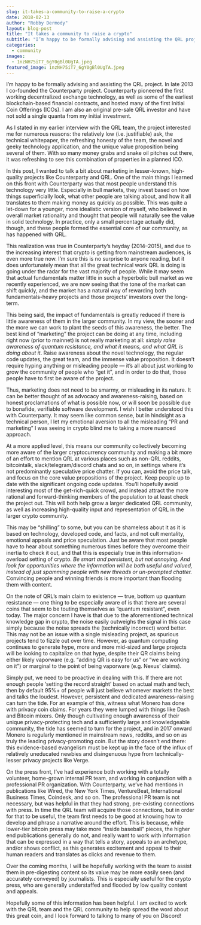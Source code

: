 ```yaml
---
slug: it-takes-a-community-to-raise-a-crypto
date: 2018-02-13
author: "Robby Dermody"
layout: blog-post
title: "It takes a community to raise a crypto"
subtitle: "I’m happy to be formally advising and assisting the QRL project. In late 2013 I co-founded the Counterparty project. Counterparty pioneered the first working decentralized exchange technology, as well as some of the earliest blockchain-based financial contracts, and hosted many of the first Initial Coin Offerings (ICOs). I am also an original pre-sale QRL investor and have not sold a single quanta from my initial investment."
categories:
  - community
images:
  - 1nzNH75iT7_6gY0gBl0UgTA.jpeg
featured_image: 1nzNH75iT7_6gY0gBl0UgTA.jpeg
---
```


I’m happy to be formally advising and assisting the QRL project. In late 2013 I co-founded the Counterparty project. Counterparty pioneered the first working decentralized exchange technology, as well as some of the earliest blockchain-based financial contracts, and hosted many of the first Initial Coin Offerings (ICOs). I am also an original pre-sale QRL investor and have not sold a single quanta from my initial investment.

As I stated in my earlier interview with the QRL team, the project interested me for numerous reasons: the relatively low (i.e. justifiable) ask, the technical whitepaper, the refreshing honesty of the team, the novel and geeky technology application, and the unique value proposition being several of them. With so many money grabs and snake oil pitches out there, it was refreshing to see this combination of properties in a planned ICO.

In this post, I wanted to talk a bit about marketing in lesser-known, high-quality projects like Counterparty and QRL. One of the main things I learned on this front with Counterparty was that most people understand this technology very little. Especially in bull markets, they invest based on how things superficially look, what other people are talking about, and how it all translates to them making money as quickly as possible. This was quite a let-down for a younger, more idealistic version of myself, who believed in overall market rationality and thought that people will naturally see the value in solid technology. In practice, only a small percentage actually did, though, and these people formed the essential core of our community, as has happened with QRL.

This realization was true in Counterparty’s heyday (2014–2015), and due to the increasing interest that crypto is getting from mainstream audiences, is even more true now. I’m sure this is no surprise to anyone reading, but it does unfortunately mean that all the great technical work QRL is doing is going under the radar for the vast majority of people. While it may seem that actual fundamentals matter little in such a hyperbolic bull market as we recently experienced, we are now seeing that the tone of the market can shift quickly, and the market has a natural way of rewarding both fundamentals-heavy projects and those projects’ investors over the long-term.

This being said, the impact of fundamentals is greatly reduced if there is little awareness of them in the larger community. In my view, the sooner and the more we can work to plant the seeds of this awareness, the better. The best kind of “marketing” the project can be doing at any time, including right now (prior to mainnet) is not really marketing at all: *simply raise awareness of quantum resistance, and what it means, and what QRL is doing about it*. Raise awareness about the novel technology, the regular code updates, the great team, and the immense value proposition. It doesn’t require hyping anything or misleading people — it’s all about just working to grow the community of people who “get it”, and in order to do that, those people have to first be aware of the project.

Thus, marketing does not need to be smarmy, or misleading in its nature. It can be better thought of as advocacy and awareness-raising, based on honest proclamations of what is possible now, or will soon be possible due to bonafide, verifiable software development. I wish I better understood this with Counterparty. It may seem like common sense, but in hindsight as a technical person, I let my emotional aversion to all the misleading “PR and marketing” I was seeing in crypto blind me to taking a more nuanced approach.

At a more applied level, this means our community collectively becoming more aware of the larger cryptocurrency community and making a bit more of an effort to mention QRL at various places such as non-QRL reddits, bitcointalk, slack/telegram/discord chats and so on, in settings where it’s not predominantly speculative price chatter. If you can, avoid the price talk, and focus on the core value propositions of the project. Keep people up to date with the significant ongoing code updates. You’ll hopefully avoid interesting most of the get-rich-quick crowd, and instead attract the more rational and forward-thinking members of the population to at least check the project out. This will both help grow a larger dedicated QRL community, as well as increasing high-quality input and representation of QRL in the larger crypto community.

This may be “shilling” to some, but you can be shameless about it as it is based on technology, developed code, and facts, and not cult mentality, emotional appeals and price speculation. Just be aware that most people have to hear about something numerous times before they overcome their inertia to check it out, and that this is especially true in this information-overload setting of crypto. *Be smart and persistent, but not annoying. And look for opportunities where the information will be both useful and valued, instead of just spamming people with new threads or un-prompted chatter.* Convincing people and winning friends is more important than flooding them with content.

On the note of QRL’s main claim to existence — true, bottom up quantum resistance — one thing to be especially aware of is that there are several coins that seem to be touting themselves as “quantum resistant”, even today. The major concern I have is that due to the aforementioned technical knowledge gap in crypto, the noise easily outweighs the signal in this case simply because the noise spreads the (technically incorrect) word better. This may not be an issue with a single misleading project, as spurious projects tend to fizzle out over time. However, as quantum computing continues to generate hype, more and more mid-sized and large projects will be looking to capitalize on that hype, despite their QR claims being either likely vaporware (e.g. “adding QR is easy for us” or “we are working on it”) or marginal to the point of being vaporware (e.g. Nexus’ claims).

Simply put, we need to be proactive in dealing with this. If there are not enough people ‘setting the record straight’ based on actual math and tech, then by default 95%+ of people will just believe whomever markets the best and talks the loudest. However, persistent and dedicated awareness-raising can turn the tide. For an example of this, witness what Monero has done with privacy coin claims. For years they were lumped with things like Dash and Bitcoin mixers. Only though cultivating enough awareness of their unique privacy-protecting tech and a sufficiently large and knowledgeable community, the tide has seemed to turn for the project, and in 2017 onward Monero is regularly mentioned in mainstream news, reddits, and so on as truly the leading privacy-promoting coin. But the story doesn’t end there: this evidence-based evangelism must be kept up in the face of the influx of relatively uneducated newbies and disingenuous hype from technically-lesser privacy projects like Verge.

On the press front, I’ve had experience both working with a totally volunteer, home-grown internal PR team, and working in conjunction with a professional PR organization. With Counterparty, we’ve had mentions in publications like Wired, the New York Times, VentureBeat, International Business Times, Coindesk, and so on. The professional PR team is not necessary, but was helpful in that they had strong, pre-existing connections with press. In time the QRL team will acquire those connections, but in order for that to be useful, the team first needs to be good at knowing how to develop and phrase a narrative around the effort. This is because, while lower-tier bitcoin press may take more “inside baseball” pieces, the higher end publications generally do not, and really want to work with information that can be expressed in a way that tells a story, appeals to an archetype, and/or shows conflict, as this generates excitement and appeal to their human readers and translates as clicks and revenue to them.

Over the coming months, I will be hopefully working with the team to assist them in pre-digesting content so its value may be more easily seen (and accurately conveyed) by journalists. This is especially useful for the crypto press, who are generally understaffed and flooded by low quality content and appeals.

Hopefully some of this information has been helpful. I am excited to work with the QRL team and the QRL community to help spread the word about this great coin, and I look forward to talking to many of you on Discord!